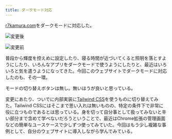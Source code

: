 ```yaml
---
title: ダークモード対応
---
```

[r7kamura.com](https://r7kamura.com/)をダークモードに対応した。

![](https://lh4.googleusercontent.com/6pwhtFkqRXe51ylSxOoTibh_rRvqb6U7NV3wGy4POCJgucTvzjI2xnDqtkIqybkOMIATp2Bi8NuTob3AJy8usxVG0GMG8s-4WvU0PmHCjv2lUPfWw1yUbrqeeJDudz1Bd6dRXVY4PIwfF6fFXAQDgg "変更後")

![](https://lh3.googleusercontent.com/a12aw7K4tHb-iMNZaIM0K4SGSIm9xNn2LJcX9eQ6a-mxu5GTyDgXHIpbo4Kp8OFVSf9bt2-idV3ALLS2sv7iPsshBZ9cMZwoyQ96ZpUr1iz0-YKKiD0RJzEp3zfbmTl4Zb6FJkNkCjgvh3Ce8Fjq7w "変更前")

普段から輝度を控えめに設定したり、寝る時間が近づいてくると照明を落とすようにしたり、いろんなアプリをダークモードで使うようにしたりと、最近はいろいろと気を遣うようになってきた。今回このウェブサイトでダークモードに対応したのも、その一環。

モードの切り替えボタンは無し。無いほうが良いと思っている。

変更にあたり、ついでに内部実装に[Tailwind CSS](https://tailwindcss.com/)を使うものに切り替えてみた。Tailwind CSSにはそこまで思い入れは無いものの、特定の条件下で非常に役に立つものであるとは思っている。身を切って自分事として扱ってみないと辛い部分まで含めて学べないだろうということで、最近はChrome拡張の管理画面などの簡単なユースケースで少しずつ使ってみていた。今回はもう少し複雑な事例として、自分のウェブサイトに導入しながら学んでみている。
